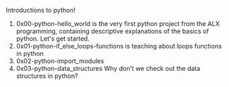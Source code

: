 Introductions to python!
1. 0x00-python-hello_world is the very first python project from the ALX programming, containing descriptive explanations of the basics of python. Let's get started.
2. 0x01-python-if_else_loops-functions is teaching about loops functions in python
3. 0x02-python-import_modules
4. 0x03-python-data_structures Why don't we check out the data structures in python?
